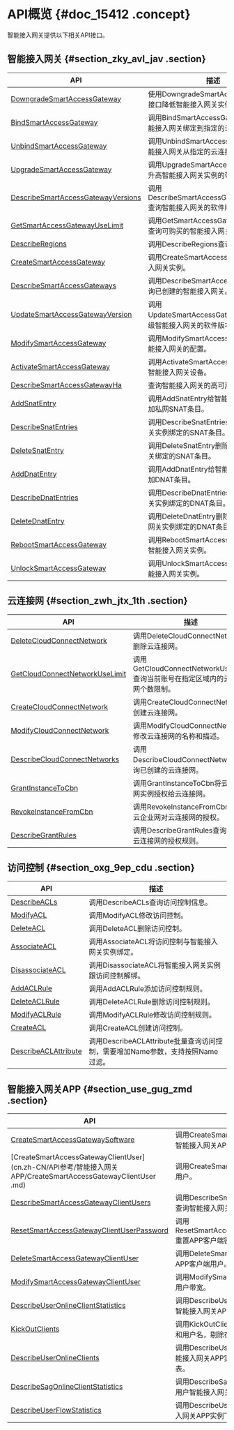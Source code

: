 # API概览 {#doc_15412 .concept}

智能接入网关提供以下相关API接口。

## 智能接入网关 {#section_zky_avl_jav .section}

|API|描述|
|---|--|
|[DowngradeSmartAccessGateway](cn.zh-CN/API参考/智能接入网关/DowngradeSmartAccessGateway.md)|使用DowngradeSmartAccessGateway接口降低智能接入网关实例的带宽。|
|[BindSmartAccessGateway](cn.zh-CN/API参考/智能接入网关/BindSmartAccessGateway.md)|调用BindSmartAccessGateway接口将智能接入网关绑定到指定的云连接网中。|
|[UnbindSmartAccessGateway](cn.zh-CN/API参考/智能接入网关/UnbindSmartAccessGateway.md)|调用UnbindSmartAccessGateway将智能接入网关从指定的云连接网中解绑。|
|[UpgradeSmartAccessGateway](cn.zh-CN/API参考/智能接入网关/UpgradeSmartAccessGateway.md)|调用UpgradeSmartAccessGateway接口升高智能接入网关实例的带宽。|
|[DescribeSmartAccessGatewayVersions](cn.zh-CN/API参考/智能接入网关/DescribeSmartAccessGatewayVersions.md)|调用DescribeSmartAccessGatewayVersions查询智能接入网关的软件版本。|
|[GetSmartAccessGatewayUseLimit](cn.zh-CN/API参考/智能接入网关/GetSmartAccessGatewayUseLimit.md)|调用GetSmartAccessGatewayUseLimit查询可购买的智能接入网关数量。|
|[DescribeRegions](cn.zh-CN/API参考/智能接入网关/DescribeRegions.md)|调用DescribeRegions查询可用地域。|
|[CreateSmartAccessGateway](cn.zh-CN/API参考/智能接入网关/CreateSmartAccessGateway.md)|调用CreateSmartAccessGateway智能接入网关实例。|
|[DescribeSmartAccessGateways](cn.zh-CN/API参考/智能接入网关/DescribeSmartAccessGateways.md)|调用DescribeSmartAccessGateways查询已创建的智能接入网关。|
|[UpdateSmartAccessGatewayVersion](cn.zh-CN/API参考/智能接入网关/UpdateSmartAccessGatewayVersion.md)|调用UpdateSmartAccessGatewayVersion升级智能接入网关的软件版本。|
|[ModifySmartAccessGateway](cn.zh-CN/API参考/智能接入网关/ModifySmartAccessGateway.md)|调用ModifySmartAccessGateway修改智能接入网关的配置。|
|[ActivateSmartAccessGateway](cn.zh-CN/API参考/智能接入网关/ActivateSmartAccessGateway.md)|调用ActivateSmartAccessGateway激活智能接入网关设备。|
|[DescribeSmartAccessGatewayHa](cn.zh-CN/API参考/智能接入网关/DescribeSmartAccessGatewayHa.md)|查询智能接入网关的高可用配置。|
|[AddSnatEntry](cn.zh-CN/API参考/智能接入网关/AddSnatEntry.md)|调用AddSnatEntry给智能接入网关实例添加私网SNAT条目。|
|[DescribeSnatEntries](cn.zh-CN/API参考/智能接入网关/DescribeSnatEntries.md)|调用DescribeSnatEntries查询智能接入网关实例绑定的SNAT条目。|
|[DeleteSnatEntry](cn.zh-CN/API参考/智能接入网关/DeleteSnatEntry.md)|调用DeleteSnatEntry删除指定智能接入网关绑定的SNAT条目。|
|[AddDnatEntry](cn.zh-CN/API参考/智能接入网关/AddDnatEntry.md)|调用AddDnatEntry给智能接入网关实例添加DNAT条目。|
|[DescribeDnatEntries](cn.zh-CN/API参考/智能接入网关/DescribeDnatEntries.md)|调用DescribeDnatEntries查询智能接入网关实例绑定的DNAT条目。|
|[DeleteDnatEntry](cn.zh-CN/API参考/智能接入网关/DeleteDnatEntry.md)|调用DeleteDnatEntry删除指定智能接入网关实例绑定的DNAT条目。|
|[RebootSmartAccessGateway](cn.zh-CN/API参考/智能接入网关/RebootSmartAccessGateway.md)|调用RebootSmartAccessGateway重启智能接入网关实例。|
|[UnlockSmartAccessGateway](cn.zh-CN/API参考/智能接入网关/UnlockSmartAccessGateway.md)|调用UnlockSmartAccessGateway解锁智能接入网关实例。|

## 云连接网 {#section_zwh_jtx_1th .section}

|API|描述|
|---|--|
|[DeleteCloudConnectNetwork](cn.zh-CN/API参考/云连接网/DeleteCloudConnectNetwork.md)|调用DeleteCloudConnectNetwork删除云连接网。|
|[GetCloudConnectNetworkUseLimit](cn.zh-CN/API参考/云连接网/GetCloudConnectNetworkUseLimit.md)|调用GetCloudConnectNetworkUseLimit查询当前账号在指定区域内的云连接网个数限制。|
|[CreateCloudConnectNetwork](cn.zh-CN/API参考/云连接网/CreateCloudConnectNetwork.md)|调用CreateCloudConnectNetwork创建云连接网。|
|[ModifyCloudConnectNetwork](cn.zh-CN/API参考/云连接网/ModifyCloudConnectNetwork.md)|调用ModifyCloudConnectNetwork修改云连接网的名称和描述。|
|[DescribeCloudConnectNetworks](cn.zh-CN/API参考/云连接网/DescribeCloudConnectNetworks.md)|调用DescribeCloudConnectNetworks查询已创建的云连接网。|
|[GrantInstanceToCbn](cn.zh-CN/API参考/云连接网/GrantInstanceToCbn.md)|调用GrantInstanceToCbn将云企业网实例授权给云连接网。|
|[RevokeInstanceFromCbn](cn.zh-CN/API参考/云连接网/RevokeInstanceFromCbn.md)|调用RevokeInstanceFromCbn撤销云企业网对云连接网的授权。|
|[DescribeGrantRules](cn.zh-CN/API参考/云连接网/DescribeGrantRules.md)|调用DescribeGrantRules查询绑定的云连接网的授权规则。|

## 访问控制 {#section_oxg_9ep_cdu .section}

|API|描述|
|---|--|
|[DescribeACLs](cn.zh-CN/API参考/访问控制/DescribeACLs.md)|调用DescribeACLs查询访问控制信息。|
|[ModifyACL](cn.zh-CN/API参考/访问控制/ModifyACL.md)|调用ModifyACL修改访问控制。|
|[DeleteACL](cn.zh-CN/API参考/访问控制/DeleteACL.md)|调用DeleteACL删除访问控制。|
|[AssociateACL](cn.zh-CN/API参考/访问控制/AssociateACL.md)|调用AssociateACL将访问控制与智能接入网关实例绑定。|
|[DisassociateACL](cn.zh-CN/API参考/访问控制/DisassociateACL.md)|调用DisassociateACL将智能接入网关实例跟访问控制解绑。|
|[AddACLRule](cn.zh-CN/API参考/访问控制/AddACLRule.md)|调用AddACLRule添加访问控制规则。|
|[DeleteACLRule](cn.zh-CN/API参考/访问控制/DeleteACLRule.md)|调用DeleteACLRule删除访问控制规则。|
|[ModifyACLRule](cn.zh-CN/API参考/访问控制/ModifyACLRule.md)|调用ModifyACLRule修改访问控制规则。|
|[CreateACL](cn.zh-CN/API参考/访问控制/CreateACL.md)|调用CreateACL创建访问控制。|
|[DescribeACLAttribute](cn.zh-CN/API参考/访问控制/DescribeACLAttribute.md)|调用DescribeACLAttribute批量查询访问控制，需要增加Name参数，支持按照Name过滤。|

## 智能接入网关APP {#section_use_gug_zmd .section}

|API|描述|
|---|--|
|[CreateSmartAccessGatewaySoftware](cn.zh-CN/API参考/智能接入网关APP/CreateSmartAccessGatewaySoftware.md)|调用CreateSmartAccessGatewaySoftware创建智能接入网关APP。|
|[CreateSmartAccessGatewayClientUser](cn.zh-CN/API参考/智能接入网关APP/CreateSmartAccessGatewayClientUser  .md)|调用CreateSmartAccessGatewayClientUser创建用户。|
|[DescribeSmartAccessGatewayClientUsers](cn.zh-CN/API参考/智能接入网关APP/DescribeSmartAccessGatewayClientUsers.md)|调用DescribeSmartAccessGatewayClientUsers查询智能接入网关APP实例用户列表。|
|[ResetSmartAccessGatewayClientUserPassword](cn.zh-CN/API参考/智能接入网关APP/ResetSmartAccessGatewayClientUserPassword.md)|调用ResetSmartAccessGatewayClientUserPassword重置APP客户端密码。|
|[DeleteSmartAccessGatewayClientUser](cn.zh-CN/API参考/智能接入网关APP/DeleteSmartAccessGatewayClientUser.md)|调用DeleteSmartAccessGatewayClientUser删除APP客户端用户。|
|[ModifySmartAccessGatewayClientUser](cn.zh-CN/API参考/智能接入网关APP/ModifySmartAccessGatewayClientUser.md)|调用ModifySmartAccessGatewayClientUser修改用户带宽。|
|[DescribeUserOnlineClientStatistics](cn.zh-CN/API参考/智能接入网关APP/DescribeUserOnlineClientStatistics.md)|调用DescribeUserOnlineClientStatistics查询指定智能接入网关APP实例用户数统计。|
|[KickOutClients](cn.zh-CN/API参考/智能接入网关APP/KickOutClients.md)|调用KickOutClients根据智能接入网关APP实例ID和用户名，剔除在线连接。|
|[DescribeUserOnlineClients](cn.zh-CN/API参考/智能接入网关APP/DescribeUserOnlineClients.md)|调用DescribeUserOnlineClients根据用户名和智能接入网关APP实例ID查询指定用户在线连接列表。|
|[DescribeSagOnlineClientStatistics](cn.zh-CN/API参考/智能接入网关APP/DescribeSagOnlineClientStatistics.md)|调用DescribeSagOnlineClientStatistics查询当前用户智能接入网关APP实例在线连接数据。|
|[DescribeUserFlowStatistics](cn.zh-CN/API参考/智能接入网关APP/DescribeUserFlowStatistics.md)|调用DescribeUserOnlineClients查询指定智能接入网关APP实例下用户的流量统计。|

